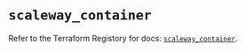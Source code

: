 # `scaleway_container`

Refer to the Terraform Registory for docs: [`scaleway_container`](https://registry.terraform.io/providers/scaleway/scaleway/2.31.0/docs/resources/container).
